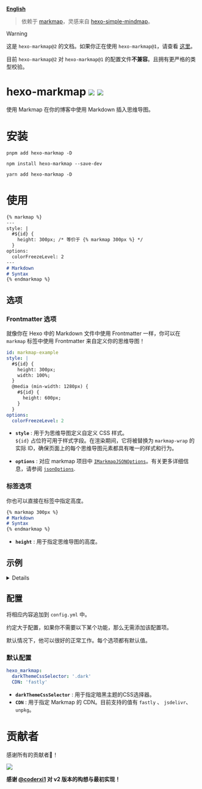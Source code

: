 [**English**](https://github.com/maxchang3/hexo-markmap/blob/2.0.0-beta/README.md)

> 依赖于 [markmap](https://github.com/gera2ld/markmap)，灵感来自 [hexo-simple-mindmap](https://github.com/HunterXuan/hexo-simple-mindmap)。

> [!WARNING]
> 这是 `hexo-markmap@2` 的文档。如果你正在使用 `hexo-markmap@1`，请查看 [这里](https://github.com/markmap-universe/hexo-markmap/tree/legacy)。
>
> 目前 `hexo-markmap@2` 对 `hexo-markmap@1` 的配置文件**不兼容**。且拥有更严格的类型校验。

# hexo-markmap  <a href="https://npm.im/hexo-markmap"><img src="https://badgen.net/npm/v/hexo-markmap"></a> <a href="https://npm.im/hexo-markmap"><img src="https://badgen.net/npm/dm/hexo-markmap"></a>

使用 Markmap 在你的博客中使用 Markdown 插入思维导图。

# 安装

```
pnpm add hexo-markmap -D
```

```
npm install hexo-markmap --save-dev
```

```
yarn add hexo-markmap -D
```

# 使用

```markdown
{% markmap %}
---
style: |
  #${id} {
    height: 300px; /* 等价于 {% markmap 300px %} */
  }
options:
  colorFreezeLevel: 2
---
# Markdown
# Syntax
{% endmarkmap %}
```

## 选项

### Frontmatter 选项

就像你在 Hexo 中的 Markdown 文件中使用 Frontmatter 一样，你可以在 `markmap` 标签中使用 Frontmatter 来自定义你的思维导图！

```yaml
id: markmap-example
style: |
  #${id} {
    height: 300px;
    width: 100%;
  }
  @media (min-width: 1280px) {
    #${id} {
      height: 600px;
    }
  }
options:
  colorFreezeLevel: 2
```
  
- **`style`** : 用于为思维导图定义自定义 CSS 样式。  
`${id}` 占位符可用于样式字段。在渲染期间，它将被替换为 `markmap-wrap` 的实际 ID，确保页面上的每个思维导图元素都具有唯一的样式和行为。

  
- **`options`** : 对应 markmap 项目中 [`IMarkmapJSONOptions`](https://markmap.js.org/api/interfaces/markmap-view.IMarkmapJSONOptions.html)。有关更多详细信息，请参阅 [`jsonOptions`](https://markmap.js.org/docs/json-options#option-list).

### 标签选项

你也可以直接在标签中指定高度。

```markdown
{% markmap 300px %}
# Markdown
# Syntax
{% endmarkmap %}
```

- **`height`** : 用于指定思维导图的高度。

## 示例

<details>

````markdown
{% markmap %}
---
id: markmap-example
style: |
  #${id} {
    height: 300px;
    width: 100%;
  }
  @media (min-width: 1280px) {
    #${id} {
      height: 600px;
    }
  }
options:
  colorFreezeLevel: 2
---

## Links

- [Website](https://markmap.js.org/)
- [GitHub](https://github.com/gera2ld/markmap)

## Related Projects

- [coc-markmap](https://github.com/gera2ld/coc-markmap) for Neovim
- [markmap-vscode](https://marketplace.visualstudio.com/items?itemName=gera2ld.markmap-vscode) for VSCode
- [eaf-markmap](https://github.com/emacs-eaf/eaf-markmap) for Emacs

## Features

Note that if blocks and lists appear at the same level, the lists will be ignored.

### Lists

- **strong** ~~del~~ *italic* ==highlight==
- `inline code`
- [x] checkbox
- Katex: $x = {-b \pm \sqrt{b^2-4ac} \over 2a}$ <!-- markmap: fold -->
  - [More Katex Examples](#?d=gist:af76a4c245b302206b16aec503dbe07b:katex.md)
- Now we can wrap very very very very long text based on `maxWidth` option
- Ordered list
  1. item 1
  2. item 2

### Blocks

```js
console.log('hello, JavaScript')
```

| Products | Price |
| -------- | ----- |
| Apple    | 4     |
| Banana   | 2     |

![](https://markmap.js.org/favicon.png)
{% endmarkmap %}
````
</details>

## 配置

将相应内容追加到 `config.yml` 中。

约定大于配置，如果你不需要以下某个功能，那么无需添加该配置项。 

默认情况下，他可以很好的正常工作。每个选项都有默认值。

### 默认配置

```yaml
hexo_markmap:
  darkThemeCssSelector: '.dark'
  CDN: 'fastly'
```
- **`darkThemeCssSelector`** : 用于指定暗黑主题的CSS选择器。
- **`CDN`** : 用于指定 Markmap 的 CDN。目前支持的值有 `fastly` 、 `jsdelivr`、 `unpkg`。

# 贡献者

感谢所有的贡献者🥰！

<a href="https://github.com/maxchang3/hexo-markmap/graphs/contributors">
  <img src="https://contrib.rocks/image?repo=maxchang3/hexo-markmap" />
</a>

**感谢 [@coderxi1](https://github.com/coderxi1/) 对 v2 版本的构想与最初实现！**
